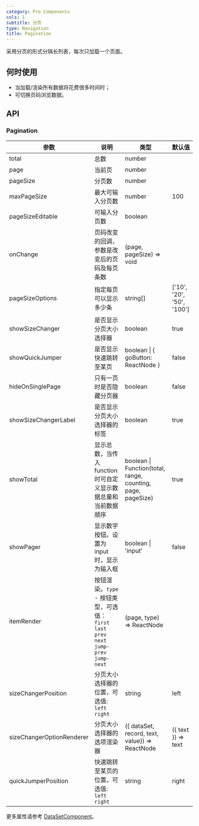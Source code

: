 ```yaml
---
category: Pro Components
cols: 1
subtitle: 分页
type: Navigation
title: Pagination
---
```


采用分页的形式分隔长列表，每次只加载一个页面。

## 何时使用

- 当加载/渲染所有数据将花费很多时间时；
- 可切换页码浏览数据。

## API

### Pagination

| 参数 | 说明 | 类型 | 默认值 |
| --- | --- | --- | --- |
| total | 总数 | number |  |
| page | 当前页 | number |  |
| pageSize | 分页数 | number |  |
| maxPageSize | 最大可输入分页数 | number | 100 |
| pageSizeEditable | 可输入分页数 | boolean |  |
| onChange | 页码改变的回调，参数是改变后的页码及每页条数 | (page, pageSize) => void |  |
| pageSizeOptions | 指定每页可以显示多少条 | string\[] | \['10', '20', '50', '100'\] |
| showSizeChanger | 是否显示分页大小选择器 | boolean | true |
| showQuickJumper | 是否显示快速跳转至某页 | boolean \| { goButton: ReactNode } | false |
| hideOnSinglePage | 只有一页时是否隐藏分页器 | boolean | false |
| showSizeChangerLabel | 是否显示分页大小选择器的标签 | boolean | true |
| showTotal | 显示总数，当传入function时可自定义显示数据总量和当前数据顺序  | boolean \| Function(total, range, counting, page, pageSize) | true |
| showPager | 显示数字按钮。设置为 input 时，显示为输入框 | boolean \| 'input' | false |
| itemRender | 按钮渲染。`type` - 按钮类型，可选值：`first` `last` `prev` `next` `jump-prev` `jump-next` | (page, type) => ReactNode |  |
| sizeChangerPosition | 分页大小选择器的位置，可选值: `left` `right` | string | left |
| sizeChangerOptionRenderer | 分页大小选择器的选项渲染器 | ({ dataSet, record, text, value}) => ReactNode | ({ text }) => text |
| quickJumperPosition | 快速跳转至某页的位置，可选值: `left` `right` | string | right |

更多属性请参考 [DataSetComponent](/components-pro/core/#DataSetComponent)。
